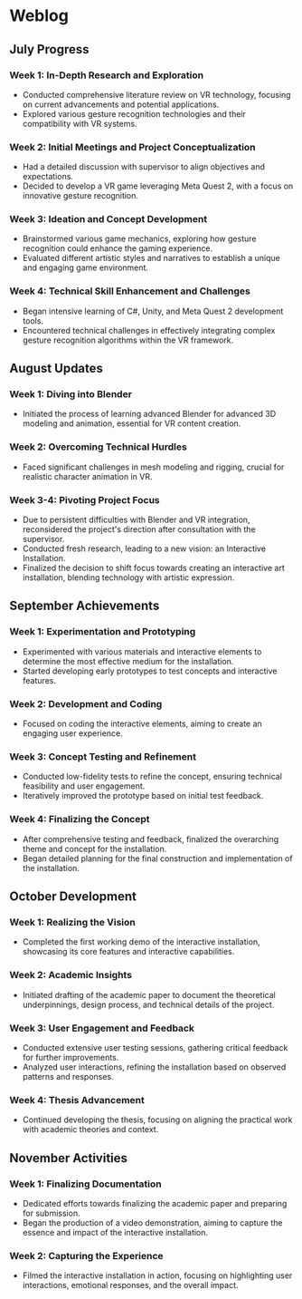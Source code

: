 # Weblog
## July Progress
### Week 1: In-Depth Research and Exploration
- Conducted comprehensive literature review on VR technology, focusing on current advancements and potential applications.
- Explored various gesture recognition technologies and their compatibility with VR systems.

### Week 2: Initial Meetings and Project Conceptualization
- Had a detailed discussion with supervisor to align objectives and expectations.
- Decided to develop a VR game leveraging Meta Quest 2, with a focus on innovative gesture recognition.

### Week 3: Ideation and Concept Development
- Brainstormed various game mechanics, exploring how gesture recognition could enhance the gaming experience.
- Evaluated different artistic styles and narratives to establish a unique and engaging game environment.

### Week 4: Technical Skill Enhancement and Challenges
- Began intensive learning of C#, Unity, and Meta Quest 2 development tools.
- Encountered technical challenges in effectively integrating complex gesture recognition algorithms within the VR framework.

## August Updates
### Week 1: Diving into Blender
- Initiated the process of learning advanced Blender for advanced 3D modeling and animation, essential for VR content creation.

### Week 2: Overcoming Technical Hurdles
- Faced significant challenges in mesh modeling and rigging, crucial for realistic character animation in VR.
  
### Week 3-4: Pivoting Project Focus
- Due to persistent difficulties with Blender and VR integration, reconsidered the project's direction after consultation with the supervisor.
- Conducted fresh research, leading to a new vision: an Interactive Installation.
- Finalized the decision to shift focus towards creating an interactive art installation, blending technology with artistic expression.


## September Achievements
### Week 1: Experimentation and Prototyping
- Experimented with various materials and interactive elements to determine the most effective medium for the installation.
- Started developing early prototypes to test concepts and interactive features.

### Week 2: Development and Coding
- Focused on coding the interactive elements, aiming to create an engaging user experience.

### Week 3: Concept Testing and Refinement
- Conducted low-fidelity tests to refine the concept, ensuring technical feasibility and user engagement.
- Iteratively improved the prototype based on initial test feedback.

  
### Week 4: Finalizing the Concept
- After comprehensive testing and feedback, finalized the overarching theme and concept for the installation.
- Began detailed planning for the final construction and implementation of the installation.


## October Development
### Week 1: Realizing the Vision
- Completed the first working demo of the interactive installation, showcasing its core features and interactive capabilities.

### Week 2: Academic Insights
- Initiated drafting of the academic paper to document the theoretical underpinnings, design process, and technical details of the project.

### Week 3: User Engagement and Feedback
- Conducted extensive user testing sessions, gathering critical feedback for further improvements.
- Analyzed user interactions, refining the installation based on observed patterns and responses.

### Week 4: Thesis Advancement
- Continued developing the thesis, focusing on aligning the practical work with academic theories and context.

  
## November Activities
### Week 1: Finalizing Documentation
- Dedicated efforts towards finalizing the academic paper and preparing for submission.
- Began the production of a video demonstration, aiming to capture the essence and impact of the interactive installation.

### Week 2: Capturing the Experience
- Filmed the interactive installation in action, focusing on highlighting user interactions, emotional responses, and the overall impact.
